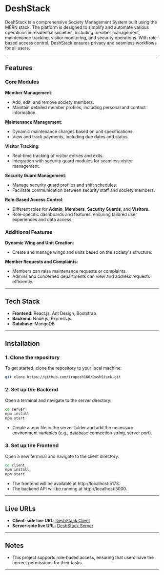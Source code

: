 # DeshStack

DeshStack is a comprehensive Society Management System built using the MERN stack. The platform is designed to simplify and automate various operations in residential societies, including member management, maintenance tracking, visitor monitoring, and security operations. With role-based access control, DeshStack ensures privacy and seamless workflows for all users.

---

## Features

### Core Modules

**Member Management**:
- Add, edit, and remove society members.
- Maintain detailed member profiles, including personal and contact information.

**Maintenance Management**:
- Dynamic maintenance charges based on unit specifications.
- View and track payments, including due dates and status.

**Visitor Tracking**:
- Real-time tracking of visitor entries and exits.
- Integration with security guard modules for seamless visitor management.

**Security Guard Management**:
- Manage security guard profiles and shift schedules.
- Facilitate communication between security staff and society members.

**Role-Based Access Control**:
- Different roles for **Admin**, **Members**, **Security Guards**, and **Visitors**.
- Role-specific dashboards and features, ensuring tailored user experiences and data access.

### Additional Features

**Dynamic Wing and Unit Creation**:
- Create and manage wings and units based on the society's structure.

**Member Requests and Complaints**:
- Members can raise maintenance requests or complaints.
- Admins and concerned departments can view and address requests efficiently.

---

## Tech Stack

- **Frontend**: React.js, Ant Design, Bootstrap
- **Backend**: Node.js, Express.js
- **Database**: MongoDB

---

## Installation

### 1. Clone the repository

To get started, clone the repository to your local machine:

```bash
git clone https://github.com/trupesh166/DashStack.git
```

### 2. Set up the Backend

Open a terminal and navigate to the server directory:

```bash
cd server
npm install
npm start
```

- Create a .env file in the server folder and add the necessary environment variables (e.g., database connection string, server port).

### 3. Set up the Frontend

Open a new terminal and navigate to the client directory:

```bash
cd client
npm install
npm start
```

- The frontend will be available at http://localhost:5173.
- The backend API will be running at http://localhost:5000.

---

## Live URLs

- **Client-side live URL**: [DeshStack Client](https://smc-dashstack.web.app/login)
- **Server-side live URL**: [DeshStack Server](https://scoietymanagement-server.onrender.com)

---

## Notes

- This project supports role-based access, ensuring that users have the correct permissions for their tasks.

---

